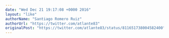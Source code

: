 ```yaml
---
date: "Wed Dec 21 19:17:08 +0000 2016"
layout: "like"
authorName: "Santiago Romero Ruiz"
authorUrl: "https://twitter.com/atlante83"
originalPost: "https://twitter.com/atlante83/status/811651738004582400"
---
```

